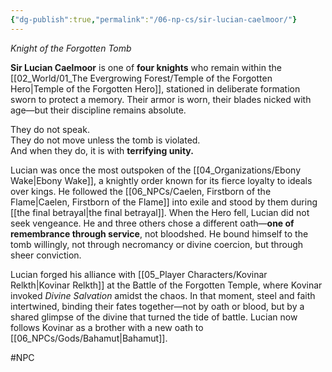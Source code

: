 ```yaml
---
{"dg-publish":true,"permalink":"/06-np-cs/sir-lucian-caelmoor/"}
---
```


_Knight of the Forgotten Tomb_

**Sir Lucian Caelmoor** is one of **four knights** who remain within the [[02_World/01_The Evergrowing Forest/Temple of the Forgotten Hero\|Temple of the Forgotten Hero]], stationed in deliberate formation sworn to protect a memory. Their armor is worn, their blades nicked with age—but their discipline remains absolute.

They do not speak.  
They do not move unless the tomb is violated.  
And when they do, it is with **terrifying unity.**

Lucian was once the most outspoken of the [[04_Organizations/Ebony Wake\|Ebony Wake]], a knightly order known for its fierce loyalty to ideals over kings. He followed the [[06_NPCs/Caelen, Firstborn of the Flame\|Caelen, Firstborn of the Flame]] into exile and stood by them during [[the final betrayal\|the final betrayal]]. When the Hero fell, Lucian did not seek vengeance. He and three others chose a different oath—**one of remembrance through service**, not bloodshed. He bound himself to the tomb willingly, not through necromancy or divine coercion, but through sheer conviction.

Lucian forged his alliance with [[05_Player Characters/Kovinar Relkth\|Kovinar Relkth]] at the Battle of the Forgotten Temple, where Kovinar invoked _Divine Salvation_ amidst the chaos. In that moment, steel and faith intertwined, binding their fates together—not by oath or blood, but by a shared glimpse of the divine that turned the tide of battle. Lucian now follows Kovinar as a brother with a new oath to [[06_NPCs/Gods/Bahamut\|Bahamut]]. 

#NPC 